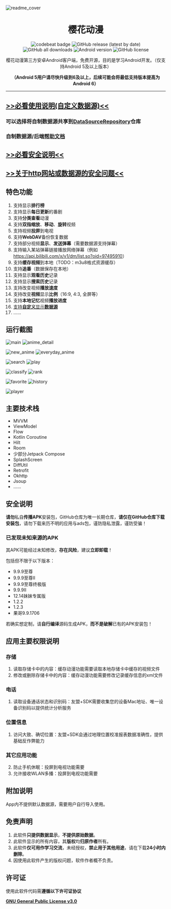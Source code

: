 ![readme_cover](image/readme_cover.png)

<div align="center">
    <h1>樱花动漫</h1>
    <p>
        <a href="https://codebeat.co/projects/github-com-skyd666-imomoe-master" style="text-decoration:none">
            <img src="https://codebeat.co/badges/63fb5d12-bece-4d8f-913e-5bcde2f01242" alt="codebeat badge"  />
        </a>
        <a href="https://github.com/SkyD666/Imomoe/releases/latest" style="text-decoration:none">
            <img src="https://img.shields.io/github/v/release/SkyD666/Imomoe?display_name=release" alt="GitHub release (latest by date)"/>
        </a>
        <a href="https://github.com/SkyD666/Imomoe/releases/latest" style="text-decoration:none" >
            <img src="https://img.shields.io/github/downloads/SkyD666/Imomoe/total" alt="GitHub all downloads"/>
        </a>
        <a href="https://img.shields.io/badge/Android-5.0%2B-brightgreen" style="text-decoration:none" >
            <img src="https://img.shields.io/badge/Android-5.0%2B-brightgreen" alt="Android version"/>
        </a>
        <a href="https://github.com/SkyD666/Imomoe/blob/master/LICENSE" style="text-decoration:none" >
            <img src="https://img.shields.io/github/license/SkyD666/Imomoe" alt="GitHub license"/>
        </a>
	</p>
    <p>
        樱花动漫第三方安卓Android客户端，免费开源，目的是学习Android开发。（仅支持Android 5及以上版本）
    </p>
    <p>
        <b>（Android 5用户请尽快升级到6及以上，后续可能会将最低支持版本提高为Android 6）</b>
    </p>
</div>




----

## [>>必看使用说明(自定义数据源)<<](doc/customdatasource/README.md)

### 可以选择将自制数据源共享到[DataSourceRepository](https://github.com/SkyD666/DataSourceRepository)仓库

### 自制数据源/后端[帮助文档](doc/customdatasource/RV_ITEM.md)

## [>>必看安全说明<<](#安全说明)

## [>>关于http网站或数据源的安全问题<<](doc/about_http_security.md)

## 特色功能

1. 支持显示**排行榜**
2. 支持显示**每日更新**的番剧
3. 支持**分类查看**动漫
4. 支持**双指缩放**、**移动**、**旋转**视频
5. 支持视频**投屏**到电视
5. 支持**WebDAV**备份恢复数据
6. 支持部分视频**显示**、**发送弹幕**（需要数据源支持弹幕）
7. 支持输入某站弹幕链接播放网络弹幕（例如<a href="https://api.bilibili.com/x/v1/dm/list.so?oid=97495910" target="_blank">https://api.bilibili.com/x/v1/dm/list.so?oid=97495910</a>）
8. 支持**缓存视频**到本地（TODO：m3u8格式资源缓存）
9. 支持**追番**（数据保存在本地）
10. 支持显示**观看历史**记录
11. 支持显示**搜索历史**记录
12. 支持改变视频**播放速度**
13. 支持改变**视频**显示**比例**（16:9, 4:3, 全屏等）
14. 支持**本地记忆**视频**播放进度**
15. [支持**自定义**显示**数据源**](doc/customdatasource/README.md)
16. ......

## 运行截图

![main](screenshot/main.jpg) ![anime_detail](screenshot/anime_detail.jpg)

![new_anime](screenshot/new_anime.jpg) ![everyday_anime](screenshot/everyday_anime.jpg) 

![search](screenshot/search.jpg) ![play](screenshot/play.jpg) 

![classify](screenshot/classify.jpg) ![rank](screenshot/rank.jpg)

![favorite](screenshot/favorite.jpg) ![history](screenshot/history.jpg) 

![player](screenshot/player.jpg) 

## 主要技术栈

- MVVM
- ViewModel
- Flow
- Kotlin Coroutine
- Hilt
- Room
- 少部分Jetpack Compose
- SplashScreen
- DiffUtil
- Retrofit
- Okhttp
- Jsoup
- ......

## 安全说明

**请勿**私自**传播APK**安装包，GitHub仓库为唯一长期仓库，**请仅在GitHub仓库下载安装包**，请勿下载来历不明的应用与ads包，谨防隐私泄露，谨防受骗！

### 已发现未知来源的APK

其APK可能经过未知修改，**存在风险**，建议**立即卸载**！

包括但不限于以下版本：

- 9.9.9至尊
- 9.9.9至尊II
- 9.9.9至尊终极版
- 9.9.9II
- 12.14妹妹专属版
- 1.2.2
- 1.2.3
- 果哥9.9.1706

若确实想定制，请**自行编译**源码生成APK，**而不是破解**已有的APK安装包！

## 应用主要权限说明

### 存储

1. 读取存储卡中的内容：缓存动漫功能需要读取本地存储卡中缓存的视频文件
2. 修改或删除存储卡中的内容：缓存动漫功能需要修改记录缓存信息的xml文件

### 电话

1. 读取设备通话状态和识别码：友盟+SDK需要收集您的设备Mac地址、唯一设备识别码以提供统计分析服务

### 位置信息

1. 访问大致、确切位置：友盟+SDK会通过地理位置校准报表数据准确性，提供基础反作弊能力

### 其它应用功能

2. 防止手机休眠：投屏到电视功能需要
3. 允许接收WLAN多播：投屏到电视功能需要

## 附加说明

App内不提供默认数据源，需要用户自行导入使用。 

## 免责声明

1. 此软件**只提供数据显示**，**不提供原始数据**。
2. 此软件显示的所有内容，其**版权**均**归原作者**所有。
3. 此软件**仅可用作学习交流**，未经授权，**禁止用于其他用途**，请在下载**24小时内删除**。
4. 因使用此软件产生的版权问题，软件作者概不负责。

## 许可证

使用此软件代码需**遵循以下许可证协议**

[**GNU General Public License v3.0**](LICENSE)

